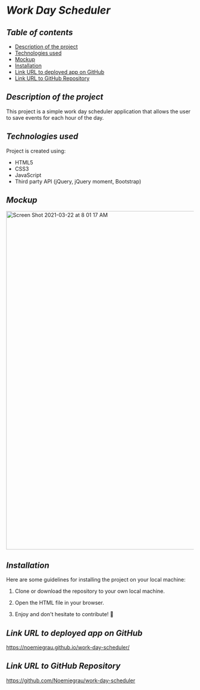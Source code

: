 # **_Work Day Scheduler_**

## **_Table of contents_**
* [Description of the project](#description-of-the-project)
* [Technologies used](#technologies-used)
* [Mockup](#mockup)
* [Installation](#installation)
* [Link URL to deployed app on GitHub](#link-URL-to-deployed-app-on-GitHub)
* [Link URL to GitHub Repository](#link-URL-to-GitHub-repository)

## **_Description of the project_**
This project is a simple work day scheduler application that allows the user to save events for each hour of the day.

## **_Technologies used_**
Project is created using:
* HTML5
* CSS3
* JavaScript
* Third party API (jQuery, jQuery moment, Bootstrap)

## **_Mockup_**
<img width="909" alt="Screen Shot 2021-03-22 at 8 01 17 AM" src="https://user-images.githubusercontent.com/78329298/112010715-ca87b500-8ae4-11eb-9049-501e0bdc3024.png">

## **_Installation_**
Here are some guidelines for installing the project on your local machine:

1. Clone or download the repository to your own local machine.

2. Open the HTML file in your browser.

3. Enjoy and don't hesitate to contribute! 🙂

## **_Link URL to deployed app on GitHub_**
https://noemiegrau.github.io/work-day-scheduler/

## **_Link URL to GitHub Repository_**
https://github.com/Noemiegrau/work-day-scheduler
